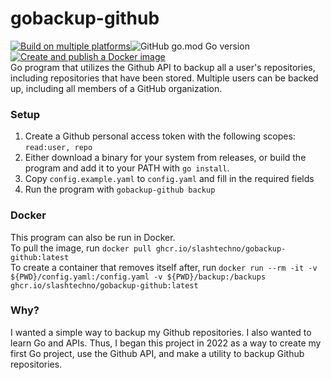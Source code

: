 # gobackup-github  
[![Build on multiple platforms](https://github.com/slashtechno/gobackup-github/actions/workflows/go-build.yml/badge.svg)](https://github.com/slashtechno/gobackup-github/actions/workflows/go-build.yml)![GitHub go.mod Go version](https://img.shields.io/github/go-mod/go-version/slashtechno/gobackup-github)[![Create and publish a Docker image](https://github.com/slashtechno/gobackup-github/actions/workflows/docker.yml/badge.svg?branch=main)](https://github.com/slashtechno/gobackup-github/actions/workflows/docker.yml)  
Go program that utilizes the Github API to backup all a user's repositories, including repositories that have been stored. Multiple users can be backed up, including all members of a GitHub organization.

### Setup  
1. Create a Github personal access token with the following scopes:  `read:user, repo`  
2. Either download a binary for your system from releases, or build the program and add it to your PATH with `go install`.
3. Copy `config.example.yaml` to `config.yaml` and fill in the required fields
4. Run the program with `gobackup-github backup`  

### Docker  
This program can also be run in Docker.  
To pull the image, run `docker pull ghcr.io/slashtechno/gobackup-github:latest`  
To create a container that removes itself after, run `docker run --rm -it -v ${PWD}/config.yaml:/config.yaml -v ${PWD}/backup:/backups ghcr.io/slashtechno/gobackup-github:latest`

### Why?  
I wanted a simple way to backup my Github repositories. I also wanted to learn Go and APIs. Thus, I began this project in 2022 as a way to create my first Go project, use the Github API, and make a utility to backup Github repositories.  